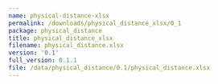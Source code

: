 ```yaml
---
name: physical-distance-xlsx
permalink: /downloads/physical_distance_xlsx/0_1
package: physical_distance
title: physical_distance_xlsx
filename: physical_distance.xlsx
version: '0.1'
full_version: 0.1.1
file: /data/physical_distance/0.1/physical_distance.xlsx
---
```

